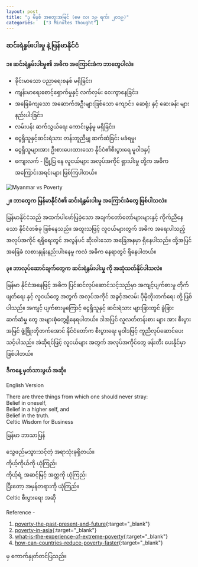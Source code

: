 ```yaml
---
layout: post
title: "၃ မိနစ် အတွေးအမြင် (မေ လ၊ ၁၉ ရက်၊ ၂၀၁၉)"
categories:   ["3 Minutes Thought"]
---
```


###  ဆင်းရဲနွမ်းပါးမှု နဲ့ မြန်မာနိုင်ငံ

**၁။ ဆင်းရဲနွမ်းပါးမှု၏ အဓိက အကြောင်းခံက ဘာတွေပါလဲ။**

-  ခိုင်းမာသော ပညာရေးစနစ် မရှိခြင်း၊
-  ကျန်းမာရေးစောင့်ရှောက်မှုနှင့် လက်လှမ်း ဝေးကွာနေခြင်း၊
-  အခြေခံကျသော အဆောက်အဦးများဖြစ်သော ကျောင်း၊ ဆေရုံး နှင့် ဆေးခန်း များ နည်းပါးခြင်း၊
-  လမ်းပန်း ဆက်သွယ်ရေး ကောင်းမွန်မူ မရှိခြင်း၊
-  ငွေရှိသူနှင့်ဆင်းရဲသား တန်းတူညီမျှ ဆက်ဆံခြင်း မခံရမှု၊
-  ငွေရှိသူများအား ဦးစားပေးထားသော နိုင်ငံ၏စီးပွားရေ မူဝါဒနှင့်
-  ကျေးလက် - မြို့ပြ နေ  လူငယ်များ အလုပ်အကိုင် ရှားပါးမှု တို့က အဓိက အကြောင်းအရင်းများ ဖြစ်ကြပါတယ်။

<!-- more -->

<img src="http://drive.google.com/uc?export=view&id=1ZsI5Lpf7VaAgXPPfPIUzEfLo0vNa7dBJ" alt="Myanmar vs Poverty">

**၂။ ဘာတွေက မြန်မာနိုင်ငံ၏ ဆင်းရဲနွမ်းပါးမှု အကြောင်းခံတွေ ဖြစ်ပါသလဲ။**

မြန်မာနိုင်ငံသည် အထက်ပါဖော်ပြခဲ့သော အချက်တော်တော်များများနှင့် ကိုက်ညီနေသော နိုင်ငံတစ်ခု ဖြစ်နေသည်။
အထူးသဖြင့် လူငယ်များတွက် အဓိက အရေးပါသည့် အလုပ်အကိုင် ရရှိရေးတွင် အလွန်ပင် ဆိုးဝါးသော အခြေအနမှာ ရှိနေပါသည်။
ထို့အပြင် အခြေခံ လစားနှုန်းနည်းပါးနေမှု ကလဲ အဓိက နေရာတွင် ရှိနေပါတယ်။

**၃။  ဘာလုပ်ဆောင်ချက်တွေက ဆင်းရဲနွမ်းပါးမှု  ကို အဆုံသတ်နိုင်ပါသလဲ။**

မြန်မာ နိုင်ငံအနေဖြင့် အဓိက ပြင်ဆင်လုပ်ဆောင်သင့်သည်မှာ အကျင့်ပျက်စားမှု တိုက်ဖျတ်ရေး နှင့် လူငယ်တွေ အတွက် အလုပ်အကိုင် အခွင့်အလမ်း ပိုမိုတိုးတက်ရေး တို့ ဖြစ်ပါသည်။
အကျင့် ပျက်စားမူကြောင့် ငွေရှိသူနှင့် ဆင်းရဲသား များခြားတွင် ခွဲခြား ဆက်ဆံမှု တွေ အများစုံတွေ့ရှိနေရပါတယ်။
ဒါအပြင် လူလတ်တန်းစား များ အား စီးပွားအမြင် ဖွံ့ဖြိုးတိုတက်အောင် နိုင်ငံတော်က စီးပွားရေး မူဝါဒဖြင့် ကူညီလုပ်ဆောင်ပေးသင့်ပါသည်။
အဲဆိုရင်ဖြင့် လူငယ်များ အတွက် အလုပ်အကိုင်တွေ ဖန်းတီး ပေးနိုင်မှာ ဖြစ်ပါတယ်။

**ဒီကနေ့ မှတ်သားဖွယ် အဆို။**

English Version

There are three things from which one should never stray:<br />
Belief in oneself,<br />
Belief in a higher self, and<br />
Belief in the truth.<br />
Celtic Wisdom for Business

မြန်မာ ဘာသာပြန်

သွေဖည်မသွားသင့်တဲ့ အရာသုံးခုရှိတယ်။<br />
ကိုယ့်ကိုယ်ကို ယုံကြည်၊<br />
ကိုယ့်ရဲ့ အဆင့်မြင့် အတ္တကို ယုံကြည်၊<br />
ပြီးတော့ အမှန်တရားကို ယုံကြည်။<br />
Celtic စီးပွားရေး အဆို

Reference -
1. [poverty-the-past-present-and-future](https://www.weforum.org/agenda/2016/01/poverty-the-past-present-and-future/){:target="_blank"}
2. [poverty-in-asia]( https://www.economist.com/economic-and-financial-indicators/2014/08/30/poverty-in-asia){:target="_blank"}
3. [what-is-the-experience-of-extreme-poverty](https://www.weforum.org/agenda/2015/01/what-is-the-experience-of-extreme-poverty/){:target="_blank"}
4. [how-can-countries-reduce-poverty-faster](https://www.weforum.org/agenda/2018/11/how-can-countries-reduce-poverty-faster/){:target="_blank"}

 မှ ကောက်နှုတ်တင်ပြသည်။
